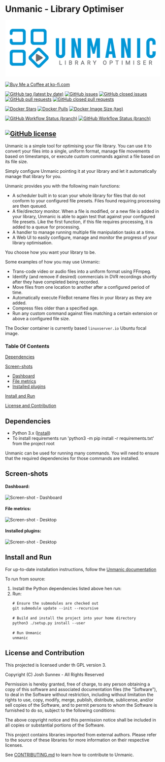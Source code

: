 Unmanic - Library Optimiser  
===========================

![UNMANIC - Library Optimiser](https://github.com/unmanic/unmanic/raw/master/logo.png)

<a href='https://ko-fi.com/I2I21F8E1' target='_blank'><img height='26' style='border:0px;height:26px;' src='https://cdn.ko-fi.com/cdn/kofi1.png?v=2' border='0' alt='Buy Me a Coffee at ko-fi.com' /></a>

[![GitHub tag (latest by date)](https://img.shields.io/github/v/tag/unmanic/unmanic?color=009dc7&label=latest%20release&logo=github&logoColor=%23403d3d&style=flat-square)](https://github.com/unmanic/unmanic/releases)
[![GitHub issues](https://img.shields.io/github/issues-raw/unmanic/unmanic?color=009dc7&logo=github&logoColor=%23403d3d&style=flat-square)](https://github.com/unmanic/unmanic/issues?q=is%3Aopen+is%3Aissue)
[![GitHub closed issues](https://img.shields.io/github/issues-closed-raw/unmanic/unmanic?color=009dc7&logo=github&logoColor=%23403d3d&style=flat-square)](https://github.com/unmanic/unmanic/issues?q=is%3Aissue+is%3Aclosed)
[![GitHub pull requests](https://img.shields.io/github/issues-pr-raw/unmanic/unmanic?color=009dc7&logo=github&logoColor=%23403d3d&style=flat-square)](https://github.com/unmanic/unmanic/pulls?q=is%3Aopen+is%3Apr)
[![GitHub closed pull requests](https://img.shields.io/github/issues-pr-closed-raw/unmanic/unmanic?color=009dc7&logo=github&logoColor=%23403d3d&style=flat-square)](https://github.com/unmanic/unmanic/pulls?q=is%3Apr+is%3Aclosed)

[![Docker Stars](https://img.shields.io/docker/stars/josh5/unmanic?color=009dc7&logo=docker&logoColor=%23403d3d&style=for-the-badge)](https://hub.docker.com/r/josh5/unmanic)
[![Docker Pulls](https://img.shields.io/docker/pulls/josh5/unmanic?color=009dc7&logo=docker&logoColor=%23403d3d&style=for-the-badge)](https://hub.docker.com/r/josh5/unmanic)
[![Docker Image Size (tag)](https://img.shields.io/docker/image-size/josh5/unmanic/latest?color=009dc7&label=docker%20image%20size&logo=docker&logoColor=%23403d3d&style=for-the-badge)](https://hub.docker.com/r/josh5/unmanic)




[![GitHub Workflow Status (branch)](https://img.shields.io/github/workflow/status/unmanic/unmanic/Python%20Lint%20&%20Run%20Unit%20Tests/master?label=Unit%20Tests&logo=github&logoColor=%23403d3d&style=flat-square)](https://github.com/unmanic/unmanic/actions?query=workflow%3A%22Python+Lint+%26+Run+Unit+Tests%22+branch%3Amaster)
[![GitHub Workflow Status (branch)](https://img.shields.io/github/workflow/status/unmanic/unmanic/Build%20All%20Packages%20CI/master?label=Package%20Build&logo=github&logoColor=%23403d3d&style=flat-square)](https://github.com/unmanic/unmanic/actions?query=workflow%3A%22Build+All+Packages+CI%22+branch%3Amaster)

[![GitHub license](https://img.shields.io/github/license/unmanic/unmanic?color=009dc7&style=flat-square)]()
---

Unmanic is a simple tool for optimising your file library. You can use it to convert your files into a single, uniform format, manage file movements based on timestamps, or execute custom commands against a file based on its file size.

Simply configure Unmanic pointing it at your library and let it automatically manage that library for you.

Unmanic provides you with the following main functions:

- A scheduler built in to scan your whole library for files that do not conform to your configured file presets. Files found requiring processing are then queued.
- A file/directory monitor. When a file is modified, or a new file is added in your library, Unmanic is able to again test that against your configured file presets. Like the first function, if this file requires processing, it is added to a queue for processing.
- A handler to manage running multiple file manipulation tasks at a time.
- A Web UI to easily configure, manage and monitor the progress of your library optimisation.

You choose how you want your library to be.

Some examples of how you may use Unmanic:

- Trans-code video or audio files into a uniform format using FFmpeg.
- Identify (and remove if desired) commercials in DVR recordings shortly after they have completed being recorded.
- Move files from one location to another after a configured period of time.
- Automatically execute FileBot rename files in your library as they are added.
- Compress files older than a specified age.
- Run any custom command against files matching a certain extension or above a configured file size.

The Docker container is currently based `linuxserver.io` Ubuntu focal image.

### Table Of Contents

[Dependencies](#dependencies)

[Screen-shots](#screen-shots)
  * [Dashboard](#dashboard)
  * [File metrics](#file-metrics)
  * [Installed plugins](#installed-plugins)

[Install and Run](#install-and-run)

[License and Contribution](#license-and-contribution)


## Dependencies

 - Python 3.x ([Install](https://www.python.org/downloads/))
 - To install requirements run 'python3 -m pip install -r requirements.txt' from the project root

Unmanic can be used for running many commands. You will need to ensure that the required dependencies for those commands are installed.

## Screen-shots

#### Dashboard:
![Screen-shot - Dashboard](./docs/images/unmanic-dashboard-processing-anime.png)
#### File metrics:
![Screen-shot - Desktop](./docs/images/unmanic-file-size-data-panel-anime.png)
#### Installed plugins:
![Screen-shot - Desktop](./docs/images/unmanic-list-installed-plugins.png)

## Install and Run

For up-to-date installation instructions, follow the [Unmanic documentation](https://docs.unmanic.app/docs/)

To run from source:

1) Install the Python dependencies listed above hen run:
2) Run:
    ```
    # Ensure the submodules are checked out
    git submodule update --init --recursive
    
    # Build and install the project into your home directory
    python3 ./setup.py install --user
    
    # Run Unmanic
    unmanic
    ```

## License and Contribution

This projected is licensed under th GPL version 3. 

Copyright (C) Josh Sunnex - All Rights Reserved

Permission is hereby granted, free of charge, to any person obtaining a copy
of this software and associated documentation files (the "Software"), to deal
in the Software without restriction, including without limitation the rights
to use, copy, modify, merge, publish, distribute, sublicense, and/or sell
copies of the Software, and to permit persons to whom the Software is
furnished to do so, subject to the following conditions:
 
The above copyright notice and this permission notice shall be included in all
copies or substantial portions of the Software.

This project contains libraries imported from external authors.
Please refer to the source of these libraries for more information on their respective licenses.

See [CONTRIBUTING.md](docs/CONTRIBUTING.md) to learn how to contribute to Unmanic.
